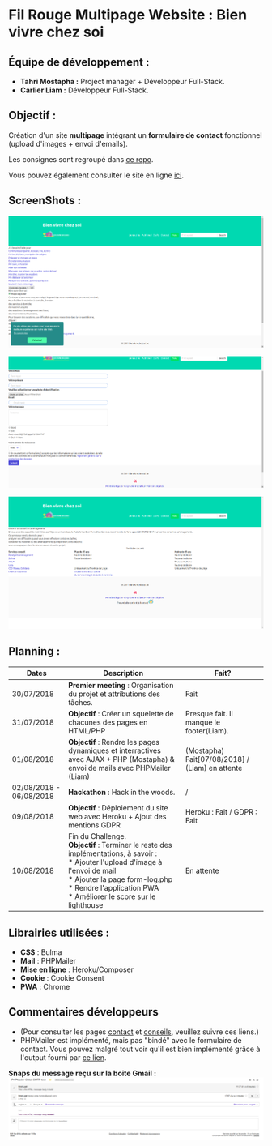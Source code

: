 # Fil Rouge Multipage Website : Bien vivre chez soi

## Équipe de développement :
* **Tahri Mostapha :** Project manager + Développeur Full-Stack.
* **Carlier Liam :** Développeur Full-Stack.

## Objectif :
Création d'un site **multipage** intégrant un **formulaire de contact** fonctionnel (upload d'images + envoi d'emails).

Les consignes sont regroupé dans [ce repo](https://github.com/becodeorg/lovelace-2/tree/master/Projects/multipage-website-in-php).

Vous pouvez également consulter le site en ligne [ici](https://bienvivrechezsoi.herokuapp.com).

## ScreenShots :
![page index](./asset/image/snapIndex.png "Page Index")

![page contact](./asset/image/snapContact.png "Page Contact")

![page conseil](./asset/image/snapConseils.png "Page Conseils")

## Planning :
| Dates | Description | Fait? |
| ----- | ----------- | ----- |
| 30/07/2018   | **Premier meeting** : Organisation du projet et attributions des tâches.|Fait|
| 31/07/2018 | **Objectif** : Créer un squelette de chacunes des pages en HTML/PHP|Presque fait. Il manque le footer(Liam).|
| 01/08/2018 | **Objectif** : Rendre les pages dynamiques et interractives avec AJAX + PHP (Mostapha) & envoi de mails avec PHPMailer (Liam) |(Mostapha) Fait[07/08/2018] / (Liam) en attente|
|02/08/2018 - 06/08/2018| **Hackathon** : Hack in the woods. | / |
|09/08/2018| **Objectif** : Déploiement du site web avec Heroku + Ajout des mentions GDPR| Heroku : Fait / GDPR : Fait|
|10/08/2018| Fin du Challenge. <br> **Objectif** : Terminer le reste des implémentations, à savoir : <br> * Ajouter l'upload d'image à l'envoi de mail <br> * Ajouter la page form-log.php <br> * Rendre l'application PWA <br> * Améliorer le score sur le lighthouse | En attente|

## Librairies utilisées :
* **CSS** : Bulma
* **Mail** : PHPMailer
* **Mise en ligne** : Heroku/Composer
* **Cookie** : Cookie Consent
* **PWA** : Chrome

## Commentaires développeurs
* (Pour consulter les pages [contact](https://bienvivrechezsoi.herokuapp.com/contact.php) et [conseils](https://bienvivrechezsoi.herokuapp.com/conseils.php), veuillez suivre ces liens.)
* PHPMailer est implémenté, mais pas "bindé" avec le formulaire de contact. Vous pouvez malgré tout voir qu'il est bien implémenté grâce à l'output fourni par [ce lien](https://bienvivrechezsoi.herokuapp.com/mailer.php).

 **Snaps du message reçu sur la boite Gmail :**
 ![mail reçu](./asset/image/snapGMail.png "Mail reçu")
